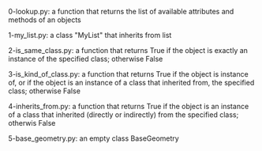 0-lookup.py: a function that returns the list of available attributes and methods of an objects

1-my_list.py: a class "MyList" that inherits from list

2-is_same_class.py: a function that returns True if the object is exactly an instance of the specified class;
otherwise False

3-is_kind_of_class.py: a function that returns True if the object is instance of, or if the object is an instance of a class that inherited from, the specified class; otherwise False

4-inherits_from.py: a function that returns True if the object is an instance of a class that inherited (directly or indirectly) from the specified class; otherwis False

5-base_geometry.py: an empty class BaseGeometry
